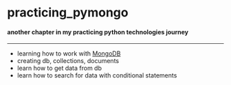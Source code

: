 # practicing_pymongo

#### another chapter in my practicing python technologies journey

***
- learning how to work with [MongoDB](www.mongodb.com)
- creating db, collections, documents
- learn how to get data from db
- learn how to search for data with conditional statements
